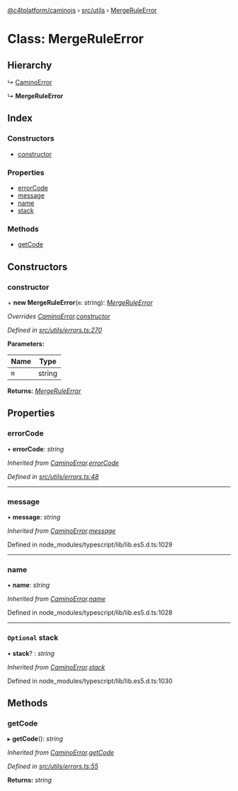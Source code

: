 [@c4tplatform/caminojs](../api.md) › [src/utils](../modules/src_utils.md) › [MergeRuleError](src_utils.mergeruleerror.md)

# Class: MergeRuleError

## Hierarchy

  ↳ [CaminoError](src_utils.caminoerror.md)

  ↳ **MergeRuleError**

## Index

### Constructors

* [constructor](src_utils.mergeruleerror.md#constructor)

### Properties

* [errorCode](src_utils.mergeruleerror.md#errorcode)
* [message](src_utils.mergeruleerror.md#message)
* [name](src_utils.mergeruleerror.md#name)
* [stack](src_utils.mergeruleerror.md#optional-stack)

### Methods

* [getCode](src_utils.mergeruleerror.md#getcode)

## Constructors

###  constructor

\+ **new MergeRuleError**(`m`: string): *[MergeRuleError](src_utils.mergeruleerror.md)*

*Overrides [CaminoError](src_utils.caminoerror.md).[constructor](src_utils.caminoerror.md#constructor)*

*Defined in [src/utils/errors.ts:270](https://github.com/chain4travel/caminojs/blob/ac57b5af/src/utils/errors.ts#L270)*

**Parameters:**

Name | Type |
------ | ------ |
`m` | string |

**Returns:** *[MergeRuleError](src_utils.mergeruleerror.md)*

## Properties

###  errorCode

• **errorCode**: *string*

*Inherited from [CaminoError](src_utils.caminoerror.md).[errorCode](src_utils.caminoerror.md#errorcode)*

*Defined in [src/utils/errors.ts:48](https://github.com/chain4travel/caminojs/blob/ac57b5af/src/utils/errors.ts#L48)*

___

###  message

• **message**: *string*

*Inherited from [CaminoError](src_utils.caminoerror.md).[message](src_utils.caminoerror.md#message)*

Defined in node_modules/typescript/lib/lib.es5.d.ts:1029

___

###  name

• **name**: *string*

*Inherited from [CaminoError](src_utils.caminoerror.md).[name](src_utils.caminoerror.md#name)*

Defined in node_modules/typescript/lib/lib.es5.d.ts:1028

___

### `Optional` stack

• **stack**? : *string*

*Inherited from [CaminoError](src_utils.caminoerror.md).[stack](src_utils.caminoerror.md#optional-stack)*

Defined in node_modules/typescript/lib/lib.es5.d.ts:1030

## Methods

###  getCode

▸ **getCode**(): *string*

*Inherited from [CaminoError](src_utils.caminoerror.md).[getCode](src_utils.caminoerror.md#getcode)*

*Defined in [src/utils/errors.ts:55](https://github.com/chain4travel/caminojs/blob/ac57b5af/src/utils/errors.ts#L55)*

**Returns:** *string*
